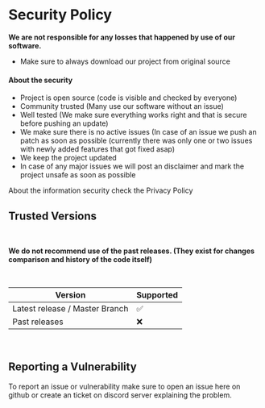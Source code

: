 # Security Policy

<b> We are not responsible for any losses that happened by use of our software. </b>
* Make sure to always download our project from original source
<h4> About the security </h4>

* Project is open source (code is visible and checked by everyone)
* Community trusted (Many use our software without an issue)
* Well tested (We make sure everything works right and that is secure before pushing an update)
* We make sure there is no active issues (In case of an issue we push an patch as soon as possible (currently there was only one or two issues with newly added features that got fixed asap)
* We keep the project updated
* In case of any major issues we will post an disclaimer and mark the project unsafe as soon as possible

About the information security check the Privacy Policy

## Trusted Versions
<br>

<b> We do not recommend use of the past releases. (They exist for changes comparison and history of the code itself) </b>

<br>

| Version | Supported          |
| ------- | ------------------ |
| Latest release / Master Branch  | :white_check_mark: |
| Past releases   | :x:                |


<br>

## Reporting a Vulnerability

To report an issue or vulnerability make sure to open an issue here on github or create an ticket on discord server explaining the problem.
